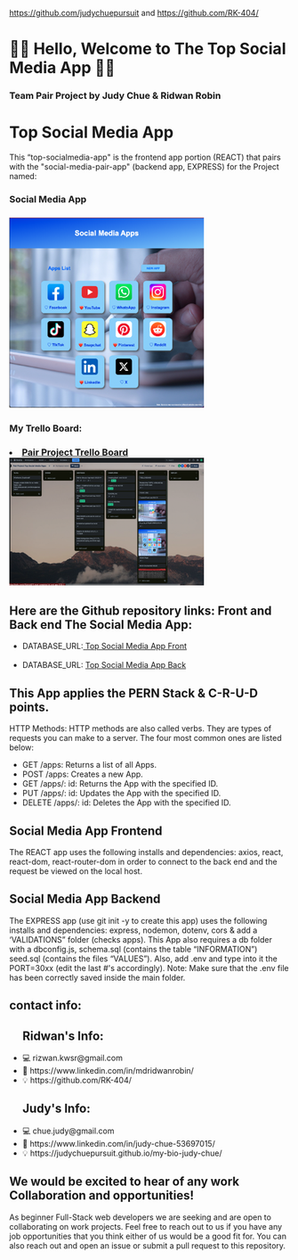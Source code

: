 https://github.com/judychuepursuit and https://github.com/RK-404/
<!DOCTYPE html>
<html>
  <head>
   <h1>👋🏻 Hello,  Welcome to The Top Social Media App 👋🏻</h1>
<h3>Team Pair Project by Judy Chue & Ridwan Robin</h3>
  </head>
  <body>
    <h1>Top Social Media App</h1>
    <p>
This “top-socialmedia-app" is the frontend app portion (REACT) that pairs with the "social-media-pair-app" (backend app, EXPRESS) for the Project named: 
<h3>Social Media App<h3> 
<img alt="top-socialmedia-app Index page" 
src="controllers/top-socialmedia-app Index page.png" width="350"></img>
<br> 
<h3>My Trello Board:<h3> 
<li><a href="https://trello.com/b/0Z4MrYHZ"> Pair Project Trello Board</a></li>
<img alt="trello" src="controllers/Pair Project Top Social Media Apps.png" width="350"></img>

<h2> Here are the Github repository links: Front and Back end <b>The Social Media App:</b></h2>
      <ul>
        <li>DATABASE_URL:<a href= https://github.com/judychuepursuit/top-socialmedia-app> Top Social Media App Front</a></li>
<br>
        <li>DATABASE_URL: <a href= https://github.com/judychuepursuit/social-media-pair-app>Top Social Media App Back</a></li>
      </ul>

<h2> This App applies the PERN Stack & C-R-U-D points.</h2>
<p>HTTP Methods: HTTP methods are also called verbs. They are types of requests you can make to a server. The four most common ones are listed below:</p>
<ul>
      <li>GET /apps: Returns a list of all Apps.</li>
      <li>POST /apps: Creates a new App.</li>
      <li>GET /apps/: id: Returns the App with the specified ID.</li>
      <li>PUT /apps/: id: Updates the App with the specified ID.</li>
      <li>DELETE /apps/: id: Deletes the App with the specified ID.</li>
</ul>
<h2>Social Media App Frontend</h2>
<p>
  The REACT app uses the following installs and dependencies: axios, react, react-dom, react-router-dom in order to connect to the back end and the request be viewed on the local host.
<br>
  <h2>Social Media App Backend</h2>
 The EXPRESS app (use git init -y to create this app) uses the following installs and dependencies: express, nodemon, dotenv, cors & add a ‘VALIDATIONS” folder (checks apps). 
This App also requires a db folder with a dbconfig.js, schema.sql (contains the table “INFORMATION”) seed.sql (contains the files “VALUES”).
Also, add .env and type into it the PORT=30xx (edit the last #'s accordingly). 
Note: Make sure that the .env file has been correctly saved inside the main folder.  
  <h2>contact info:</h2>
<ul>
<h2>Ridwan's Info:</h2>
    <li>💻  rizwan.kwsr@gmail.com</li>
    <li>💟  https://www.linkedin.com/in/mdridwanrobin/</li>
    <li>💡  https://github.com/RK-404/</li>
<h2>Judy's Info:</h2>
    <li>💻  chue.judy@gmail.com</li>
    <li>💟  https://www.linkedin.com/in/judy-chue-53697015/</li>
    <li>💡  https://judychuepursuit.github.io/my-bio-judy-chue/</li>
</ul>

</p>
<h2>We would be excited to hear of any work Collaboration and opportunities!</h2>
<p>
As beginner Full-Stack web developers we are seeking and are open to collaborating on work projects. Feel free to reach out to us if you have any job opportunities that you think either of us would be a good fit for. You can also reach out and open an issue or submit a pull request to this repository.</p>
